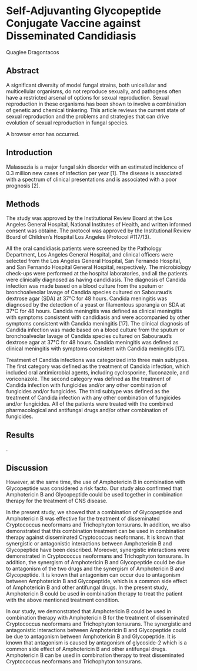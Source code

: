# Self-Adjuvanting Glycopeptide Conjugate Vaccine against Disseminated Candidiasis
Quaglee Dragontacos


## Abstract
A significant diversity of model fungal strains, both unicellular and multicellular organisms, do not reproduce sexually, and pathogens often have a restricted arsenal of options for sexual reproduction. Sexual reproduction in these organisms has been shown to involve a combination of genetic and chemical tinkering. This article reviews the current state of sexual reproduction and the problems and strategies that can drive evolution of sexual reproduction in fungal species.

A browser error has occurred.


## Introduction
Malassezia is a major fungal skin disorder with an estimated incidence of 0.3 million new cases of infection per year [1]. The disease is associated with a spectrum of clinical presentations and is associated with a poor prognosis [2].


## Methods
The study was approved by the Institutional Review Board at the Los Angeles General Hospital, National Institutes of Health, and written informed consent was obtaine. The protocol was approved by the Institutional Review Board of Children’s Hospital Los Angeles (Protocol #117/13).

All the oral candidiasis patients were screened by the Pathology Department, Los Angeles General Hospital, and clinical officers were selected from the Los Angeles General Hospital, San Fernando Hospital, and San Fernando Hospital General Hospital, respectively. The microbiology check-ups were performed at the hospital laboratories, and all the patients were clinically diagnosed as having candidiasis. The diagnosis of Candida infection was made based on a blood culture from the sputum or bronchoalveolar lavage of Candida species cultured on Sabouraud’s dextrose agar (SDA) at 37°C for 48 hours. Candida meningitis was diagnosed by the detection of a yeast or filamentous sporangia on SDA at 37°C for 48 hours. Candida meningitis was defined as clinical meningitis with symptoms consistent with candidiasis and were accompanied by other symptoms consistent with Candida meningitis [17]. The clinical diagnosis of Candida infection was made based on a blood culture from the sputum or bronchoalveolar lavage of Candida species cultured on Sabouraud’s dextrose agar at 37°C for 48 hours. Candida meningitis was defined as clinical meningitis with symptoms consistent with Candida meningitis [17].

Treatment of Candida infections was categorized into three main subtypes. The first category was defined as the treatment of Candida infection, which included oral antimicrobial agents, including cyclosporine, fluconazole, and voriconazole. The second category was defined as the treatment of Candida infection with fungicides and/or any other combination of fungicides and/or fungicides. The third subtype was defined as the treatment of Candida infection with any other combination of fungicides and/or fungicides. All of the patients were treated with the combined pharmacological and antifungal drugs and/or other combination of fungicides.


## Results
.


## Discussion
However, at the same time, the use of Amphotericin B in combination with Glycopeptide was considered a risk facto. Our study also confirmed that Amphotericin B and Glycopeptide could be used together in combination therapy for the treatment of CNS disease.

In the present study, we showed that a combination of Glycopeptide and Amphotericin B was effective for the treatment of disseminated Cryptococcus neoformans and Trichophyton tonsurans. In addition, we also demonstrated that this combination treatment can be used in combination therapy against disseminated Cryptococcus neoformans. It is known that synergistic or antagonistic interactions between Amphotericin B and Glycopeptide have been described. Moreover, synergistic interactions were demonstrated in Cryptococcus neoformans and Trichophyton tonsurans. In addition, the synergism of Amphotericin B and Glycopeptide could be due to antagonism of the two drugs and the synergism of Amphotericin B and Glycopeptide. It is known that antagonism can occur due to antagonism between Amphotericin B and Glycopeptide, which is a common side effect of Amphotericin B and other antifungal drugs. In the present study, Amphotericin B could be used in combination therapy to treat the patient with the above mentioned treatment condition.

In our study, we demonstrated that Amphotericin B could be used in combination therapy with Amphotericin B for the treatment of disseminated Cryptococcus neoformans and Trichophyton tonsurans. The synergistic and antagonistic interactions between Amphotericin B and Glycopeptide could be due to antagonism between Amphotericin B and Glycopeptide. It is known that antagonism is caused by antagonism of glycoside-2 which is a common side effect of Amphotericin B and other antifungal drugs. Amphotericin B can be used in combination therapy to treat disseminated Cryptococcus neoformans and Trichophyton tonsurans.
